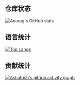 ## 仓库状态
![Anurag's GitHub stats](https://github-readme-stats.vercel.app/api?username=git-tree&count_private=true&show_icons=true&include_all_commits=true&theme=material-palenight)
## 语言统计
[![Top Langs](https://github-readme-stats.vercel.app/api/top-langs/?username=git-tree&layout=compact&theme=material-palenight)](https://github.com/git-tree/github-readme-stats)
## 贡献统计
[![Ashutosh's github activity graph](https://github-readme-activity-graph.vercel.app/graph?username=git-tree&theme=dracula)](https://github.com/ashutosh00710/github-readme-activity-graph)
